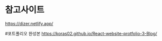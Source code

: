 # 참고사이트 
https://dizer.netlify.app/

#포트폴리오 완성본 
https://koras02.github.io/React-website-protfolio-3-Blog/
